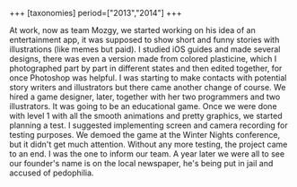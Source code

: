 +++
[taxonomies]
period=["2013","2014"]
+++

At work, now as team Mozgy, we started working on his idea of an entertainment app, it was supposed to show short and funny stories with illustrations (like memes but paid). I studied iOS guides and made several designs, there was even a version made from colored plasticine, which I photographed part by part in different states and then edited together, for once Photoshop was helpful. I was starting to make contacts with potential story writers and illustrators but there came another change of course. We hired a game designer, later, together with her two programmers and two illustrators. It was going to be an educational game. Once we were done with level 1 with all the smooth animations and pretty graphics, we started planning a test. I suggested implementing screen and camera recording for testing purposes. We demoed the game at the Winter Nights conference, but it didn't get much attention. Without any more testing, the project came to an end. I was the one to inform our team. A year later we were all to see our founder's name is on the local newspaper, he's being put in jail and accused of pedophilia. 